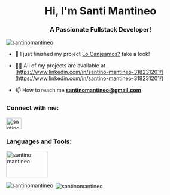 <h1 align="center">Hi, I'm Santi Mantineo</h1>
<h3 align="center">A Passionate Fullstack Developer!</h3>

<p align="left"> <a href="https://github.com/ryo-ma/github-profile-trophy"><img src="https://github-profile-trophy.vercel.app/?username=santinomantineo" alt="santinomantineo" /></a> </p>

- 🔭 I just finished my project [Lo Canjeamos?](https://github.com/SantinoMantineo/Lo-Canjeamos) take a look!

- 👨‍💻 All of my projects are available at [https://www.linkedin.com/in/santino-mantineo-318231201/](https://www.linkedin.com/in/santino-mantineo-318231201/)

- 📫 How to reach me **santinomantineo@gmail.com**

<h3 align="left">Connect with me:</h3>
<p align="left">
<a href="https://www.linkedin.com/in/santino-mantineo-318231201/" target="blank"><img align="center" src="https://raw.githubusercontent.com/rahuldkjain/github-profile-readme-generator/master/src/images/icons/Social/linked-in-alt.svg" alt="santino mantineo" height="30" width="40" /></a>
</p>

<h3 align="left">Languages and Tools:</h3>
<p align="left">
<a href="https://portfolio-hkbbdvqxb-santinos-projects-59efed69.vercel.app" target="blank"><img align="center" src="https://seekvectorlogo.com/wp-content/uploads/2019/05/portfolio-plus-banking-software-vector-logo.png" alt="santino mantineo" height="70" width="110" /></a>
</p>

<p><img align="left" src="https://github-readme-stats.vercel.app/api/top-langs?username=santinomantineo&show_icons=true&locale=en&layout=compact" alt="santinomantineo" /></p>

<p>&nbsp;<img align="center" src="https://github-readme-stats.vercel.app/api?username=santinomantineo&show_icons=true&locale=en" alt="santinomantineo" /></p>
